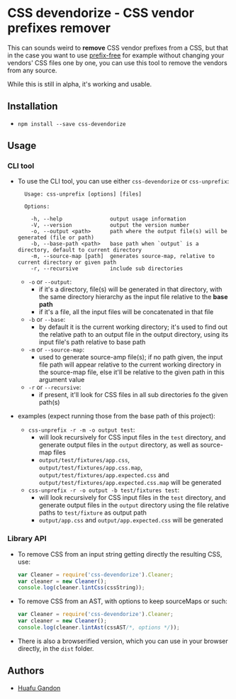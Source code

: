 # CSS devendorize - CSS vendor prefixes remover

This can sounds weird to **remove** CSS vendor prefixes from a CSS, but that in the case you want to use [prefix-free](http://leaverou.github.io/prefixfree/) for example without changing your vendors' CSS files one by one, you can use this tool to remove the vendors from any source.

While this is still in alpha, it's working and usable.

## Installation

* `npm install --save css-devendorize`

## Usage

### CLI tool

* To use the CLI tool, you can use either `css-devendorize` or `css-unprefix`:
    ```shell
      Usage: css-unprefix [options] [files]

      Options:

        -h, --help               output usage information
        -V, --version            output the version number
        -o, --output <path>      path where the output file(s) will be generated (file or path)
        -b, --base-path <path>   base path when `output` is a directory, default to current directory
        -m, --source-map [path]  generates source-map, relative to current directory or given path
        -r, --recursive          include sub directories
    ```

    - `-o` or `--output`:
        - if it's a directory, file(s) will be generated in that directory, with the same directory hierarchy as the input file relative to the **base path**
        - if it's a file, all the input files will be concatenated in that file
    - `-b` or `--base`:
        - by default it is the current working directory; it's used to find out the relative path to an output file in the output directory, using its input file's path relative to base path
    - `-m` or `--source-map`:
        - used to generate source-amp file(s); if no path given, the input file path will appear relative to the current working directory in the source-map file, else it'll be relative to the given path in this argument value
    - `-r` or `--recursive`:
        - if present, it'll look for CSS files in all sub directories fo the given path(s)

* examples (expect running those from the base path of this project):
    - `css-unprefix -r -m -o output test`:
        - will look recursively for CSS input files in the `test` directory, and generate output files in the `output` directory, as well as source-map files
        - `output/test/fixtures/app.css`, `output/test/fixtures/app.css.map`, `output/test/fixtures/app.expected.css` and `output/test/fixtures/app.expected.css.map` will be generated
    - `css-unprefix -r -o output -b test/fixtures test`:
        - will look recursively for CSS input files in the `test` directory, and generate output files in the `output` directory using the file relative paths to `test/fixture` as output path
        - `output/app.css` and `output/app.expected.css` will be generated


### Library API

* To remove CSS from an input string getting directly the resulting CSS, use:
    ```js
    var Cleaner = require('css-devendorize').Cleaner;
    var cleaner = new Cleaner();
    console.log(cleaner.lintCss(cssString));
    ```

* To remove CSS from an AST, with options to keep sourceMaps or such:
    ```js
    var Cleaner = require('css-devendorize').Cleaner;
    var cleaner = new Cleaner();
    console.log(cleaner.lintAst(cssAST/*, options */));
    ```

* There is also a browserified version, which you can use in your browser directly, in the `dist` folder.

## Authors

* [Huafu Gandon](https://github.com/huafu)
